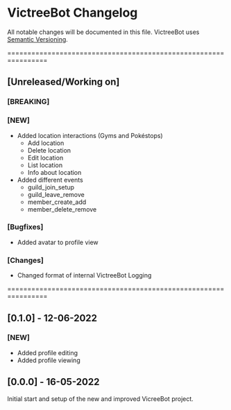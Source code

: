 # VictreeBot Changelog
All notable changes will be documented in this file.
VictreeBot uses [Semantic Versioning](https://semver.org/spec/v2.0.0.html).

================================================================

## [Unreleased/Working on]
### [BREAKING]
### [NEW]
- Added location interactions (Gyms and Pokéstops)
    - Add location
    - Delete location
    - Edit location
    - List location
    - Info about location
- Added different events
    - guild_join_setup
    - guild_leave_remove
    - member_create_add
    - member_delete_remove
### [Bugfixes]
- Added avatar to profile view
### [Changes]
- Changed format of internal VictreeBot Logging

================================================================

## [0.1.0] - 12-06-2022
### [NEW]
- Added profile editing
- Added profile viewing

## [0.0.0] - 16-05-2022
Initial start and setup of the new and improved VicreeBot project.
